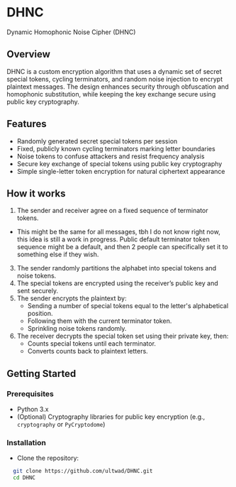 # DHNC
Dynamic Homophonic Noise Cipher (DHNC)
## Overview
DHNC is a custom encryption algorithm that uses a dynamic set of secret special tokens, cycling terminators, and random noise injection to encrypt plaintext messages. The design enhances security through obfuscation and homophonic substitution, while keeping the key exchange secure using public key cryptography.

## Features
- Randomly generated secret special tokens per session
- Fixed, publicly known cycling terminators marking letter boundaries
- Noise tokens to confuse attackers and resist frequency analysis
- Secure key exchange of special tokens using public key cryptography
- Simple single-letter token encryption for natural ciphertext appearance

## How it works
1. The sender and receiver agree on a fixed sequence of terminator tokens.
  - This might be the same for all messages, tbh I do not know right now, this idea is still a work in progress. Public default terminator token sequence might be a default, and then 2 people can specifically set it to something else if they wish. 
3. The sender randomly partitions the alphabet into special tokens and noise tokens.
4. The special tokens are encrypted using the receiver’s public key and sent securely.
5. The sender encrypts the plaintext by:
   - Sending a number of special tokens equal to the letter's alphabetical position.
   - Following them with the current terminator token.
   - Sprinkling noise tokens randomly.
6. The receiver decrypts the special token set using their private key, then:
   - Counts special tokens until each terminator.
   - Converts counts back to plaintext letters.

## Getting Started

### Prerequisites
  - Python 3.x
  - (Optional) Cryptography libraries for public key encryption (e.g., `cryptography` or `PyCryptodome`)

### Installation
- Clone the repository:
```bash
  git clone https://github.com/ultwad/DHNC.git
  cd DHNC
